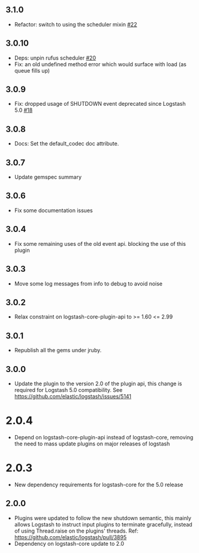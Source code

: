 ## 3.1.0
  - Refactor: switch to using the scheduler mixin [#22](https://github.com/logstash-plugins/logstash-output-cloudwatch/pull/22)

## 3.0.10
  - Deps: unpin rufus scheduler [#20](https://github.com/logstash-plugins/logstash-output-cloudwatch/pull/20)
  - Fix: an old undefined method error which would surface with load (as queue fills up) 

## 3.0.9
  - Fix: dropped usage of SHUTDOWN event deprecated since Logstash 5.0 [#18](https://github.com/logstash-plugins/logstash-output-cloudwatch/pull/18)

## 3.0.8
  - Docs: Set the default_codec doc attribute.

## 3.0.7
  - Update gemspec summary

## 3.0.6
  - Fix some documentation issues

## 3.0.4
  - Fix some remaining uses of the old event api. blocking the use of this plugin

## 3.0.3
  - Move some log messages from info to debug to avoid noise

## 3.0.2
  - Relax constraint on logstash-core-plugin-api to >= 1.60 <= 2.99

## 3.0.1
  - Republish all the gems under jruby.
## 3.0.0
  - Update the plugin to the version 2.0 of the plugin api, this change is required for Logstash 5.0 compatibility. See https://github.com/elastic/logstash/issues/5141
# 2.0.4
  - Depend on logstash-core-plugin-api instead of logstash-core, removing the need to mass update plugins on major releases of logstash
# 2.0.3
  - New dependency requirements for logstash-core for the 5.0 release
## 2.0.0
 - Plugins were updated to follow the new shutdown semantic, this mainly allows Logstash to instruct input plugins to terminate gracefully, 
   instead of using Thread.raise on the plugins' threads. Ref: https://github.com/elastic/logstash/pull/3895
 - Dependency on logstash-core update to 2.0

